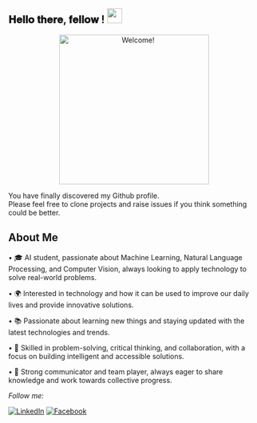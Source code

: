 <h2> 𝐇𝐞𝐥𝐥𝐨 𝐭𝐡𝐞𝐫𝐞, 𝐟𝐞𝐥𝐥𝐨𝐰 <Robots/>! <img src="https://media4.giphy.com/media/v1.Y2lkPTc5MGI3NjExcW1qczJiM2owMjc1bW9tMWEwcjJ3cWdwaDlmOW1jNGZjaHJ1cTkzZSZlcD12MV9pbnRlcm5hbF9naWZfYnlfaWQmY3Q9Zw/Rlwz4m0aHgXH13jyrE/giphy.webp" width="30px"></h2>

<div align="center" width="50">

<img src="https://github.com/Momen2410/img/blob/main/WelcometoMomensGitHub1-ezgif.com-resize.gif" alt="Welcome!" width="300"/>

</div>

You have finally discovered my Github profile. <br>
Please feel free to clone projects and raise issues if you think something could be better.


<div style="direction: ltr; text-align: left;">
  <h2><strong>About Me</strong></h2>
<p>	•	🎓 AI student, passionate about Machine Learning, Natural Language Processing, and Computer Vision, always looking to apply technology to solve real-world problems. </p>
<p>	•	🌍 Interested in technology and how it can be used to improve our daily lives and provide innovative solutions. </p>
<p> •	📚 Passionate about learning new things and staying updated with the latest technologies and trends. </p>
<p> •	🧠 Skilled in problem-solving, critical thinking, and collaboration, with a focus on building intelligent and accessible solutions. </p>
<p>	•	🤝 Strong communicator and team player, always eager to share knowledge and work towards collective progress.  </p>
</div>




<i>Follow me:</i><br>

<a href="https://www.linkedin.com/in/omar-atef-a9a18324b?utm_source=share&utm_campaign=share_via&utm_content=profile&utm_medium=ios_app" target="_blank"><img src="https://img.shields.io/badge/LinkedIn-%230077B5.svg?&style=flat-square&logo=linkedin&logoColor=white" alt="LinkedIn"></a>
<a href="https://www.facebook.com/share/1A34EDPB7o/?mibextid=wwXIfr" target="_blank"><img src="https://img.shields.io/badge/Facebook-%231877F2.svg?&style=flat-square&logo=facebook&logoColor=white" alt="Facebook"></a>



</div>
